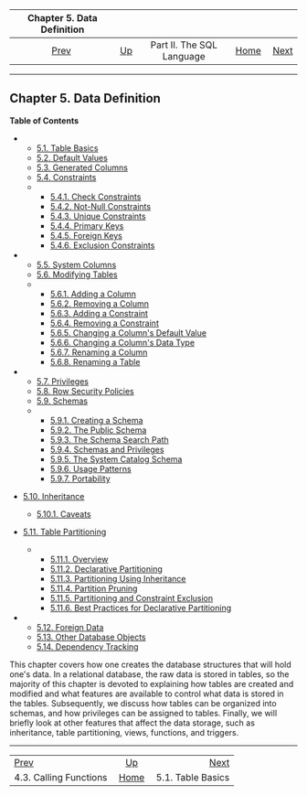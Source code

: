 <!--?xml version="1.0" encoding="UTF-8" standalone="no"?-->

|                    Chapter 5. Data Definition                   |                                            |                           |                                                       |                                              |
| :-------------------------------------------------------------: | :----------------------------------------- | :-----------------------: | ----------------------------------------------------: | -------------------------------------------: |
| [Prev](sql-syntax-calling-funcs.html "4.3. Calling Functions")  | [Up](sql.html "Part II. The SQL Language") | Part II. The SQL Language | [Home](index.html "PostgreSQL 17devel Documentation") |  [Next](ddl-basics.html "5.1. Table Basics") |

***

## Chapter 5. Data Definition

**Table of Contents**

*   *   [5.1. Table Basics](ddl-basics.html)
    *   [5.2. Default Values](ddl-default.html)
    *   [5.3. Generated Columns](ddl-generated-columns.html)
    *   [5.4. Constraints](ddl-constraints.html)

    <!---->

    *   *   [5.4.1. Check Constraints](ddl-constraints.html#DDL-CONSTRAINTS-CHECK-CONSTRAINTS)
        *   [5.4.2. Not-Null Constraints](ddl-constraints.html#DDL-CONSTRAINTS-NOT-NULL)
        *   [5.4.3. Unique Constraints](ddl-constraints.html#DDL-CONSTRAINTS-UNIQUE-CONSTRAINTS)
        *   [5.4.4. Primary Keys](ddl-constraints.html#DDL-CONSTRAINTS-PRIMARY-KEYS)
        *   [5.4.5. Foreign Keys](ddl-constraints.html#DDL-CONSTRAINTS-FK)
        *   [5.4.6. Exclusion Constraints](ddl-constraints.html#DDL-CONSTRAINTS-EXCLUSION)

*   *   [5.5. System Columns](ddl-system-columns.html)
    *   [5.6. Modifying Tables](ddl-alter.html)

    <!---->

    *   *   [5.6.1. Adding a Column](ddl-alter.html#DDL-ALTER-ADDING-A-COLUMN)
        *   [5.6.2. Removing a Column](ddl-alter.html#DDL-ALTER-REMOVING-A-COLUMN)
        *   [5.6.3. Adding a Constraint](ddl-alter.html#DDL-ALTER-ADDING-A-CONSTRAINT)
        *   [5.6.4. Removing a Constraint](ddl-alter.html#DDL-ALTER-REMOVING-A-CONSTRAINT)
        *   [5.6.5. Changing a Column's Default Value](ddl-alter.html#DDL-ALTER-COLUMN-DEFAULT)
        *   [5.6.6. Changing a Column's Data Type](ddl-alter.html#DDL-ALTER-COLUMN-TYPE)
        *   [5.6.7. Renaming a Column](ddl-alter.html#DDL-ALTER-RENAMING-COLUMN)
        *   [5.6.8. Renaming a Table](ddl-alter.html#DDL-ALTER-RENAMING-TABLE)

*   *   [5.7. Privileges](ddl-priv.html)
    *   [5.8. Row Security Policies](ddl-rowsecurity.html)
    *   [5.9. Schemas](ddl-schemas.html)

    <!---->

    *   *   [5.9.1. Creating a Schema](ddl-schemas.html#DDL-SCHEMAS-CREATE)
        *   [5.9.2. The Public Schema](ddl-schemas.html#DDL-SCHEMAS-PUBLIC)
        *   [5.9.3. The Schema Search Path](ddl-schemas.html#DDL-SCHEMAS-PATH)
        *   [5.9.4. Schemas and Privileges](ddl-schemas.html#DDL-SCHEMAS-PRIV)
        *   [5.9.5. The System Catalog Schema](ddl-schemas.html#DDL-SCHEMAS-CATALOG)
        *   [5.9.6. Usage Patterns](ddl-schemas.html#DDL-SCHEMAS-PATTERNS)
        *   [5.9.7. Portability](ddl-schemas.html#DDL-SCHEMAS-PORTABILITY)

*   [5.10. Inheritance](ddl-inherit.html)

    *   [5.10.1. Caveats](ddl-inherit.html#DDL-INHERIT-CAVEATS)

*   [5.11. Table Partitioning](ddl-partitioning.html)

    *   *   [5.11.1. Overview](ddl-partitioning.html#DDL-PARTITIONING-OVERVIEW)
        *   [5.11.2. Declarative Partitioning](ddl-partitioning.html#DDL-PARTITIONING-DECLARATIVE)
        *   [5.11.3. Partitioning Using Inheritance](ddl-partitioning.html#DDL-PARTITIONING-USING-INHERITANCE)
        *   [5.11.4. Partition Pruning](ddl-partitioning.html#DDL-PARTITION-PRUNING)
        *   [5.11.5. Partitioning and Constraint Exclusion](ddl-partitioning.html#DDL-PARTITIONING-CONSTRAINT-EXCLUSION)
        *   [5.11.6. Best Practices for Declarative Partitioning](ddl-partitioning.html#DDL-PARTITIONING-DECLARATIVE-BEST-PRACTICES)

*   *   [5.12. Foreign Data](ddl-foreign-data.html)
    *   [5.13. Other Database Objects](ddl-others.html)
    *   [5.14. Dependency Tracking](ddl-depend.html)

This chapter covers how one creates the database structures that will hold one's data. In a relational database, the raw data is stored in tables, so the majority of this chapter is devoted to explaining how tables are created and modified and what features are available to control what data is stored in the tables. Subsequently, we discuss how tables can be organized into schemas, and how privileges can be assigned to tables. Finally, we will briefly look at other features that affect the data storage, such as inheritance, table partitioning, views, functions, and triggers.

***

|                                                                 |                                                       |                                              |
| :-------------------------------------------------------------- | :---------------------------------------------------: | -------------------------------------------: |
| [Prev](sql-syntax-calling-funcs.html "4.3. Calling Functions")  |       [Up](sql.html "Part II. The SQL Language")      |  [Next](ddl-basics.html "5.1. Table Basics") |
| 4.3. Calling Functions                                          | [Home](index.html "PostgreSQL 17devel Documentation") |                            5.1. Table Basics |
